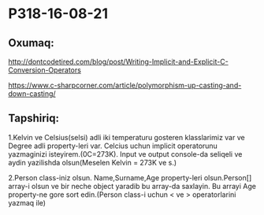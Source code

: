 # P318-16-08-21

## Oxumaq:

http://dontcodetired.com/blog/post/Writing-Implicit-and-Explicit-C-Conversion-Operators

https://www.c-sharpcorner.com/article/polymorphism-up-casting-and-down-casting/

## Tapshiriq:

1.Kelvin ve Celsius(selsi) adli iki temperaturu gosteren klasslarimiz var ve Degree adli property-leri var. 
Celcius uchun implicit operatorunu yazmaginizi isteyirem.(0C=273K). Input ve output console-da seliqeli ve aydin yazilishda olsun(Meselen Kelvin = 273K ve s.)

2.Person class-iniz olsun. Name,Surname,Age property-leri olsun.Person[] array-i olsun ve bir neche object yaradib bu array-da saxlayin. 
Bu arrayi Age property-ne gore sort edin.(Person class-i uchun < ve > operatorlarini yazmaq ile)
